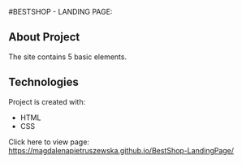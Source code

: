 #BESTSHOP - LANDING PAGE:

## About Project 
The site contains 5 basic elements.

## Technologies
Project is created with:
* HTML
* CSS


Click here to view page: https://magdalenapietruszewska.github.io/BestShop-LandingPage/
